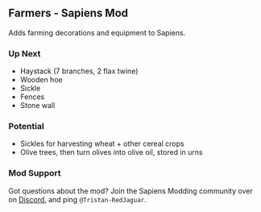 ## Farmers - Sapiens Mod

Adds farming decorations and equipment to Sapiens.

### Up Next

- Haystack (7 branches, 2 flax twine)
- Wooden hoe
- Sickle
- Fences
- Stone wall

### Potential

- Sickles for harvesting wheat + other cereal crops
- Olive trees, then turn olives into olive oil, stored in urns

### Mod Support

Got questions about the mod? Join the Sapiens Modding community over on [Discord](https://discord.gg/WnN8hj2Fyg), and ping `@Tristan-RedJaguar`.